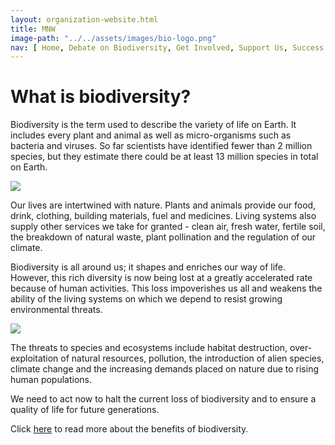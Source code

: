 ```yaml
---
layout: organization-website.html
title: MNW
image-path: "../../assets/images/bio-logo.png"
nav: [ Home, Debate on Biodiversity, Get Involved, Support Us, Success Stories, Local Events]
---
```

# What is biodiversity?

Biodiversity is the term used to describe the variety of life on Earth. It includes every plant and animal as well as micro-organisms such as bacteria and viruses. So far scientists have identified fewer than 2 million species, but they estimate there could be at least 13 million species in total on Earth.

<right>![](../../assets/images/biodiversity1.jpg)</right>

Our lives are intertwined with nature. Plants and animals provide our food, drink, clothing, building materials, fuel and medicines. Living systems also supply other services we take for granted - clean air, fresh water, fertile soil, the breakdown of natural waste, plant pollination and the regulation of our climate.

Biodiversity is all around us; it shapes and enriches our way of life. However, this rich diversity is now being lost at a greatly accelerated rate because of human activities. This loss impoverishes us all and weakens the ability of the living systems on which we depend to resist growing environmental threats.

<right>![](../../assets/images/biodiversity2.jpg)</right>

The threats to species and ecosystems include habitat destruction, over-exploitation of natural resources, pollution, the introduction of alien species, climate change and the increasing demands placed on nature due to rising human populations.

We need to act now to halt the current loss of biodiversity and to ensure a quality of life for future generations.

Click [here](biodiversity-2) to read more about the benefits of biodiversity.

